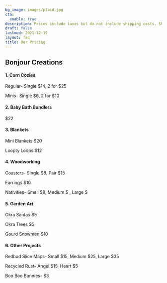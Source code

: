 ```yaml
---
bg_image: images/plaid.jpg
cta:
  enable: true
description: Prices include taxes but do not include shipping costs. Shipping costs will be determined by product weight and delivery urgeny. 
draft: false
lastmod: 2021-12-15
layout: faq
title: Our Pricing
---
```

## Bonjour Creations



#### 1. Corn Cozies

Regular- Single $14, 2 for $25

Minis- Single $6, 2 for $10

#### 2. Baby Bath Bundlers

$22

#### 3. Blankets

Mini Blankets $20

Loopty Loops $12

#### 4. Woodworking
Coasters- Single $8, Pair $15

Earrings $10

Nativities- Small $8, Medium $ , Large $

#### 5. Garden Art
Okra Santas $5

Okra Trees $5

Gourd Snowmen $10

#### 6. Other Projects
Redbud Slice Maps- Small $15, Medium $25, Large $35

Recycled Rust- Angel $15, Heart $5

Boo Boo Bunnies- $3




